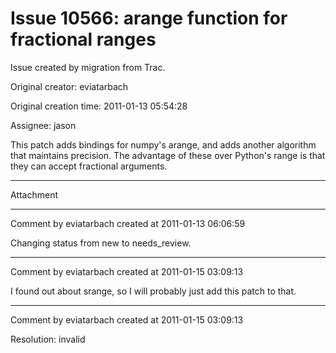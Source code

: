 # Issue 10566: arange function for fractional ranges

Issue created by migration from Trac.

Original creator: eviatarbach

Original creation time: 2011-01-13 05:54:28

Assignee: jason

This patch adds bindings for numpy's arange, and adds another algorithm that maintains precision. The advantage of these over Python's range is that they can accept fractional arguments.


---

Attachment


---

Comment by eviatarbach created at 2011-01-13 06:06:59

Changing status from new to needs_review.


---

Comment by eviatarbach created at 2011-01-15 03:09:13

I found out about srange, so I will probably just add this patch to that.


---

Comment by eviatarbach created at 2011-01-15 03:09:13

Resolution: invalid
